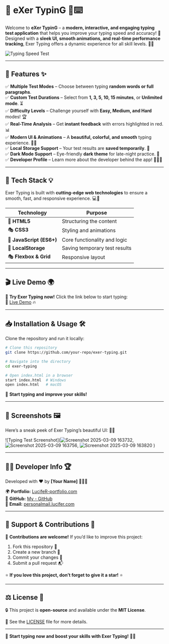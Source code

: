 # 🌟 eXer TypinG 🎯⌨️

Welcome to **eXer TypinG** – a **modern, interactive, and engaging typing test application** that helps you improve your typing speed and accuracy! 🚀 Designed with a **sleek UI, smooth animations, and real-time performance tracking**, Exer Typing offers a dynamic experience for all skill levels. 🎨🎯

![Typing Speed Test](! 
)  

---

## 📌 Features ✨

✅ **Multiple Test Modes** – Choose between typing **random words or full paragraphs**.  
✅ **Custom Test Durations** – Select from **1, 3, 5, 10, 15 minutes**, or **Unlimited mode**. ⏳  
✅ **Difficulty Levels** – Challenge yourself with **Easy, Medium, and Hard** modes! 🏆  
✅ **Real-Time Analysis** – Get **instant feedback** with errors highlighted in red. 📊  
✅ **Modern UI & Animations** – A **beautiful, colorful, and smooth** typing experience. 🎨✨  
✅ **Local Storage Support** – Your test results are **saved temporarily**. 💾  
✅ **Dark Mode Support** – Eye-friendly **dark theme** for late-night practice. 🌙  
✅ **Developer Profile** – Learn more about the developer behind the app! 👨‍💻💡  

---

## 🚀 Tech Stack 💡

Exer Typing is built with **cutting-edge web technologies** to ensure a smooth, fast, and responsive experience. 💻🔧

| Technology | Purpose |
|------------|---------|
| 🎨 **HTML5** | Structuring the content |
| 🎭 **CSS3** | Styling and animations |
| 🚀 **JavaScript (ES6+)** | Core functionality and logic |
| 🎯 **LocalStorage** | Saving temporary test results |
| 🎭 **Flexbox & Grid** | Responsive layout |

---

## 🎬 Live Demo 🌍

🚀 **Try Exer Typing now!** Click the link below to start typing:  
🔗 [Live Demo]([https://your-website-link.com](https://luciferskingdom.github.io/eXer-TypinG/)) 🔥

---

## 📥 Installation & Usage 🛠️

Clone the repository and run it locally:

```bash
# Clone this repository
git clone https://github.com/your-repo/exer-typing.git

# Navigate into the directory
cd exer-typing

# Open index.html in a browser
start index.html  # Windows
open index.html   # macOS
```

🚀 **Start typing and improve your skills!**

---

## 📸 Screenshots 🖼️

Here’s a sneak peek of Exer Typing’s beautiful UI: 🎨🔥

![Typing Test Screenshot](![Screenshot 2025-03-09 163732](https://github.com/user-attachments/assets/89d31ab6-6725-43f0-99de-51b14101ced7), ![Screenshot 2025-03-09 163756](https://github.com/user-attachments/assets/33424075-d62d-4aab-9723-1304644e0485), ![Screenshot 2025-03-09 163820](https://github.com/user-attachments/assets/eca3d8af-8e11-4875-8c58-19f1be3547ef) )

---

## 👨‍💻 Developer Info 🏆

Developed with ❤️ by **[Your Name]** 👨‍💻✨

🌍 **Portfolio:** [LucifeR-portfolio.com](https://luciferskingdom.github.io/Portfolio/)  
🔗 **GitHub:** [My - GitHub](https://github.com/LucifeRsKingdoM)  
📧 **Email:** [personalmail.lucifer.com](mailto:personalmail.lucifer.com)  

---

## 💖 Support & Contributions 🌟

🤝 **Contributions are welcome!** If you’d like to improve this project:

1. Fork this repository 🍴
2. Create a new branch 🚀
3. Commit your changes 🎯
4. Submit a pull request 📬

⭐ **If you love this project, don’t forget to give it a star!** ⭐

---

## ⚖️ License 📜

🔒 This project is **open-source** and available under the **MIT License**.

📄 See the [LICENSE](./LICENSE) file for more details.

---

🚀 **Start typing now and boost your skills with Exer Typing!** 🎯🔥

